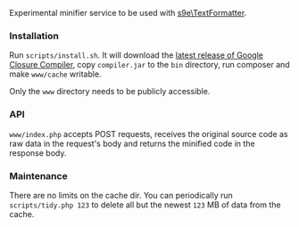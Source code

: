 Experimental minifier service to be used with [s9e\\TextFormatter](https://github.com/s9e/TextFormatter/).

### Installation

Run `scripts/install.sh`. It will download the [latest release of Google Closure Compiler](http://dl.google.com/closure-compiler/compiler-latest.zip), copy `compiler.jar` to the `bin` directory, run composer and make `www/cache` writable.

Only the `www` directory needs to be publicly accessible.

### API

`www/index.php` accepts POST requests, receives the original source code as raw data in the request's body and returns the minified code in the response body.

### Maintenance

There are no limits on the cache dir. You can periodically run `scripts/tidy.php 123` to delete all but the newest `123` MB of data from the cache.
